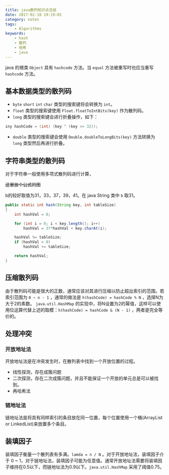 ```yaml
---
title: java散列知识点总结
date: 2017-02-18 19:19:01
category: notes
tags:
    - Algorithms
keywords:
    - hash
    - 散列
    - 哈希
    - java
---
```


java 的根类 `Object` 具有 `hashcode` 方法。当 `equal` 方法被重写时也应当重写 `hashcode` 方法。

## 基本数据类型的散列码

* `byte` `short` `int` `char` 类型的搜索键将会转换为 `int`。
* `float` 类型的搜索键使用 `Float.floatToIntBits(key)` 作为散列码。
* `long` 类型的搜索键会进行折叠操作，如下：

```java
iny hashCode = (int) (key ^ (key >> 32));
```

* `double` 类型的搜索键会使用 `Double.doubleToLongBits(key)` 方法转换为 `long` 类型然后再进行折叠。

## 字符串类型的散列码

对于字符串一般使用多项式散列码进行计算，

~~这里放个公式的图~~

b的较好取值为31，33，37，39，41。在 java String 类中 `b` 取31。

```java
public static int hash(String key, int tableSize)
{
    int hashVal = 0;

    for (int i = 0; i < key.length(); i++)
        hashVal = 37*hashVal + key.charAt(i);

    hashVal %= tableSize;
    if (hashVal < 0)
        hashVal += tableSize;

    return hashVal;
}
```

## 压缩散列码

由于散列码可能是很大的正数，通常应该对其进行压缩以防止超出索引的范围。若索引范围为 `0 ~ n - 1` ，通常的做法是 `h(hashCode) = hashCode % N` ，选择N为大于2的素数。
`java.util.HashMap` 的实现中，将N设置为2的幂值，这样可以使用位运算代替上述的取模：`h(hashCode) = hashCode & (N - 1)` ，两者是完全等价的。

## 处理冲突

### 开放地址法

开放地址法是在冲突发生时，在散列表中找到一个开放位置的过程。

* 线性探测，存在成簇问题
* 二次探测，存在二次成簇问题，并且不能保证一个开放的单元总是可以被找到。
* 再哈希法

### 链地址法

链地址法是将具有同样索引的条目放在同一位置，每个位置使用一个桶(ArrayList or LinkedList)来放置多个条目。

## 装填因子

装填因子衡量一个散列表有多满。`lamda = n / N` 。对于开放地址法，装填因子介于 0 ~ 1，对于链地址法，装填因子可能为任意值。通常开放地址法需要将装填因子维持在0.5以下，而链地址法为0.9以下。`java.util.HashMap` 采用了阈值0.75。
